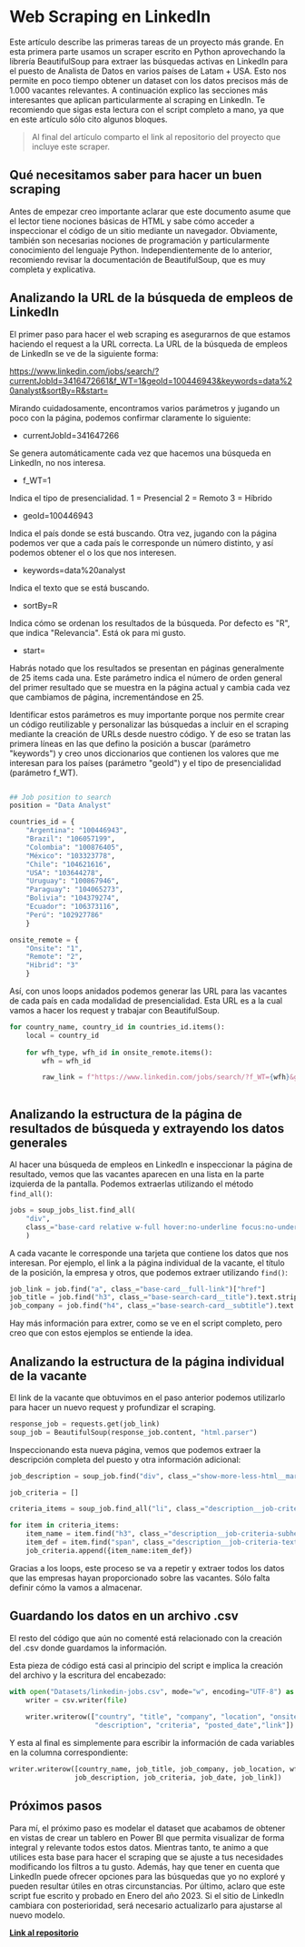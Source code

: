 # Web Scraping en LinkedIn

Este artículo describe las primeras tareas de un proyecto más grande. En esta primera parte usamos un scraper escrito en Python aprovechando la librería BeautifulSoup para extraer las búsquedas activas en LinkedIn para el puesto de Analista de Datos en varios países de Latam + USA. Esto nos permite en poco tiempo obtener un dataset con los datos precisos más de 1.000 vacantes relevantes. 
A continuación explico las secciones más interesantes que aplican particularmente al scraping en LinkedIn. Te recomiendo que sigas esta lectura con el script completo a mano, ya que en este artículo sólo cito algunos bloques.

>Al final del artículo comparto el link al repositorio del proyecto que incluye este scraper.


## Qué necesitamos saber para hacer un buen scraping
Antes de empezar creo importante aclarar que este documento asume que el lector tiene nociones básicas de HTML y sabe cómo acceder a inspeccionar el código de un sitio mediante un navegador.
Obviamente, también son necesarias nociones de programación y particularmente conocimiento del lenguaje Python.
Independientemente de lo anterior, recomiendo revisar la documentación de BeautifulSoup, que es muy completa y explicativa.

## Analizando la URL de la búsqueda de empleos de LinkedIn
El primer paso para hacer el web scraping es asegurarnos de que estamos haciendo el request a la URL correcta.
La URL de la búsqueda de empleos de LinkedIn se ve de la siguiente forma:

https://www.linkedin.com/jobs/search/?currentJobId=3416472661&f_WT=1&geoId=100446943&keywords=data%20analyst&sortBy=R&start=

Mirando cuidadosamente, encontramos varios parámetros y jugando un poco con la página, podemos confirmar claramente lo siguiente:

* currentJobId=341647266
  
Se genera automáticamente cada vez que hacemos una búsqueda en LinkedIn, no nos interesa.

* f_WT=1
  
Indica el tipo de presencialidad. 
1 = Presencial
2 = Remoto
3 = Híbrido

* geoId=100446943

Indica el país donde se está buscando. Otra vez, jugando con la página podemos ver que a cada país le corresponde un número distinto, y así podemos obtener el o los que nos interesen.

* keywords=data%20analyst

Indica el texto que se está buscando.

* sortBy=R

Indica cómo se ordenan los resultados de la búsqueda. Por defecto es "R", que indica "Relevancia". Está ok para mi gusto.

* start=

Habrás notado que los resultados se presentan en páginas generalmente de 25 items cada una. Este parámetro indica el número de orden general del primer resultado que se muestra en la página actual y cambia cada vez que cambiamos de página, incrementándose en 25.

Identificar estos parámetros es muy importante porque nos permite crear un código reutilizable y personalizar las búsquedas a incluir en el scraping mediante la creación de URLs desde nuestro código. Y de eso se tratan las primera líneas en las que defino la posición a buscar (parámetro "keywords") y creo unos diccionarios que contienen los valores que me interesan para los países (parámetro "geoId") y el tipo de presencialidad (parámetro f_WT).

```python

## Job position to search
position = "Data Analyst"

countries_id = {
    "Argentina": "100446943", 
    "Brazil": "106057199",
    "Colombia": "100876405",
    "México": "103323778",
    "Chile": "104621616",
    "USA": "103644278",
    "Uruguay": "100867946",
    "Paraguay": "104065273",
    "Bolivia": "104379274",
    "Ecuador": "106373116",
    "Perú": "102927786"
    }

onsite_remote = {
    "Onsite": "1",
    "Remote": "2",
    "Hibrid": "3"
    }
```

Así, con unos loops anidados podemos generar las URL para las vacantes de cada país en cada modalidad de presencialidad. Esta URL es a la cual vamos a hacer los request y trabajar con BeautifulSoup.

```python
for country_name, country_id in countries_id.items():
    local = country_id
    
    for wfh_type, wfh_id in onsite_remote.items():
        wfh = wfh_id

        raw_link = f"https://www.linkedin.com/jobs/search/?f_WT={wfh}&geoId={local}&keywords={position}&refresh=true&sortBy=R&start="
        
```

## Analizando la estructura de la página de resultados de búsqueda y extrayendo los datos generales
Al hacer una búsqueda de empleos en LinkedIn e inspeccionar la página de resultado, vemos que las vacantes aparecen en una lista en la parte izquierda de la pantalla. Podemos extraerlas utilizando el método `find_all()`:

```python
jobs = soup_jobs_list.find_all(
    "div", 
    class_="base-card relative w-full hover:no-underline focus:no-underline base-card--link base-search-card base-search-card--link job-search-card"
    )
```

A cada vacante le corresponde una tarjeta que contiene los datos que nos interesan. Por ejemplo, el link a la página individual de la vacante, el título de la posición, la empresa y otros, que podemos extraer utilizando `find()`:

```python
job_link = job.find("a", class_="base-card__full-link")["href"]
job_title = job.find("h3", class_="base-search-card__title").text.strip()
job_company = job.find("h4", class_="base-search-card__subtitle").text.strip()
```

Hay más información para extrer, como se ve en el script completo, pero creo que con estos ejemplos se entiende la idea.

## Analizando la estructura de la página individual de la vacante
El link de la vacante que obtuvimos en el paso anterior podemos utilizarlo para hacer un nuevo request y profundizar el scraping.

```python
response_job = requests.get(job_link)
soup_job = BeautifulSoup(response_job.content, "html.parser")
```

Inspeccionando esta nueva página, vemos que podemos extraer la descripción completa del puesto y otra información adicional:

```python
job_description = soup_job.find("div", class_="show-more-less-html__markup show-more-less-html__markup--clamp-after-5").text.strip() if soup_job.find("div", class_="show-more-less-html__markup show-more-less-html__markup--clamp-after-5") is not None else "N/A"

job_criteria = []

criteria_items = soup_job.find_all("li", class_="description__job-criteria-item")

for item in criteria_items:
    item_name = item.find("h3", class_="description__job-criteria-subheader").text.strip()
    item_def = item.find("span", class_="description__job-criteria-text description__job-criteria-text--criteria").text.strip()
    job_criteria.append({item_name:item_def})
 ```                       

Gracias a los loops, este proceso se va a repetir y extraer todos los datos que las empresas hayan proporcionado sobre las vacantes. Sólo falta definir cómo la vamos a almacenar.

## Guardando los datos en un archivo .csv
El resto del código que aún no comenté está relacionado con la creación del .csv donde guardamos la información. 

Esta pieza de código está casi al principio del script e implica la creación del archivo y la escritura del encabezado:

```python
with open("Datasets/linkedin-jobs.csv", mode="w", encoding="UTF-8") as file:
    writer = csv.writer(file)
    
    writer.writerow(["country", "title", "company", "location", "onsite_remote", "salary",
                     "description", "criteria", "posted_date","link"])
```

Y esta al final es simplemente para escribir la información de cada variables en la columna correspondiente:

```python
writer.writerow([country_name, job_title, job_company, job_location, wfh, job_salary,
                job_description, job_criteria, job_date, job_link])
```

## Próximos pasos
Para mí, el próximo paso es modelar el dataset que acabamos de obtener en vistas de crear un tablero en Power BI que permita visualizar de forma integral y relevante todos estos datos.
Mientras tanto, te animo a que utilices esta base para hacer el scraping que se ajuste a tus necesidades modificando los filtros a tu gusto. Además, hay que tener en cuenta que LinkedIn puede ofrecer opciones para las búsquedas que yo no exploré y pueden resultar útiles en otras circunstancias.
Por último, aclaro que este script fue escrito y probado en Enero del año 2023. Si el sitio de LinkedIn cambiara con posterioridad, será necesario actualizarlo para ajustarse al nuevo modelo.


[**Link al repositorio**](https://github.com/JuanPabloVeliz/LinkedIn_DA)

